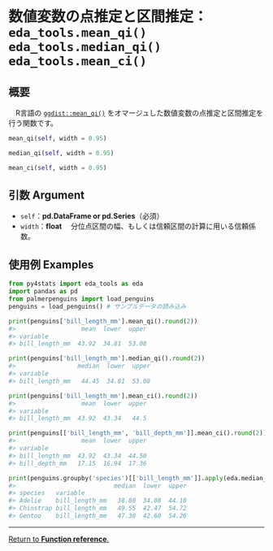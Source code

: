 # 数値変数の点推定と区間推定：`eda_tools.mean_qi()` `eda_tools.median_qi()` `eda_tools.mean_ci()`

## 概要

　R言語の [`ggdist::mean_qi()`](https://mjskay.github.io/ggdist/reference/point_interval.html) をオマージュした数値変数の点推定と区間推定を行う関数です。

```python
mean_qi(self, width = 0.95)

median_qi(self, width = 0.95)

mean_ci(self, width = 0.95)
```

## 引数 Argument

- `self`：**pd.DataFrame or pd.Series**（必須）
- `width`：**float**
　分位点区間の幅、もしくは信頼区間の計算に用いる信頼係数。

## 使用例 Examples

```python
from py4stats import eda_tools as eda
import pandas as pd
from palmerpenguins import load_penguins
penguins = load_penguins() # サンプルデータの読み込み

print(penguins['bill_length_mm'].mean_qi().round(2))
#>                  mean  lower  upper
#> variable                           
#> bill_length_mm  43.92  34.81  53.08

print(penguins['bill_length_mm'].median_qi().round(2))
#>                 median  lower  upper
#> variable                            
#> bill_length_mm   44.45  34.81  53.08

print(penguins['bill_length_mm'].mean_ci().round(2))
#>                  mean  lower  upper
#> variable                           
#> bill_length_mm  43.92  43.34   44.5

print(penguins[['bill_length_mm', 'bill_depth_mm']].mean_ci().round(2))
#>                  mean  lower  upper
#> variable                           
#> bill_length_mm  43.92  43.34  44.50
#> bill_depth_mm   17.15  16.94  17.36

print(penguins.groupby('species')[['bill_length_mm']].apply(eda.median_qi).round(2))
#>                           median  lower  upper
#> species   variable                            
#> Adelie    bill_length_mm   38.80  34.08  44.10
#> Chinstrap bill_length_mm   49.55  42.47  54.72
#> Gentoo    bill_length_mm   47.30  42.60  54.26
```
***
[Return to **Function reference**.](https://github.com/Hirototensho/Py4Stats/blob/main/reference.md)
